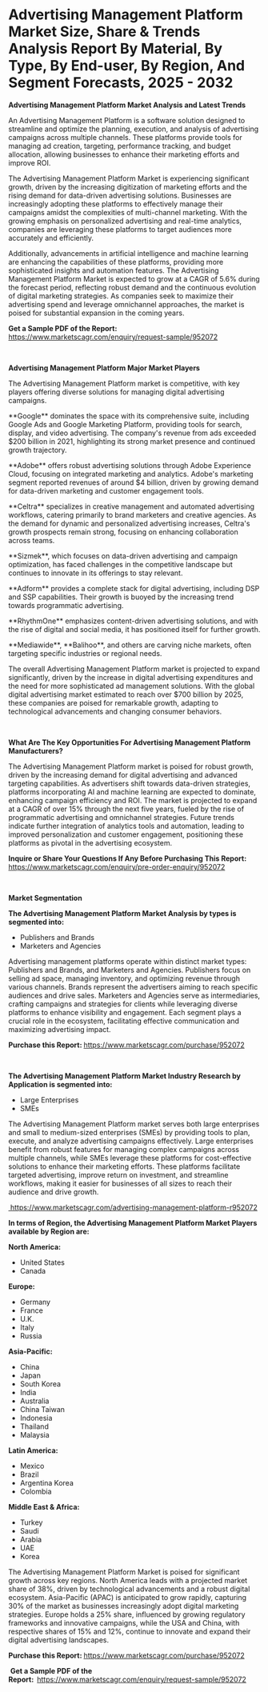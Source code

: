 <p><h1>Advertising Management Platform Market Size, Share & Trends Analysis Report By Material, By Type, By End-user, By Region, And Segment Forecasts, 2025 - 2032</h1></p><p><strong>Advertising Management Platform Market Analysis and Latest Trends</strong></p>
<p><p>An Advertising Management Platform is a software solution designed to streamline and optimize the planning, execution, and analysis of advertising campaigns across multiple channels. These platforms provide tools for managing ad creation, targeting, performance tracking, and budget allocation, allowing businesses to enhance their marketing efforts and improve ROI. </p><p>The Advertising Management Platform Market is experiencing significant growth, driven by the increasing digitization of marketing efforts and the rising demand for data-driven advertising solutions. Businesses are increasingly adopting these platforms to effectively manage their campaigns amidst the complexities of multi-channel marketing. With the growing emphasis on personalized advertising and real-time analytics, companies are leveraging these platforms to target audiences more accurately and efficiently. </p><p>Additionally, advancements in artificial intelligence and machine learning are enhancing the capabilities of these platforms, providing more sophisticated insights and automation features. The Advertising Management Platform Market is expected to grow at a CAGR of 5.6% during the forecast period, reflecting robust demand and the continuous evolution of digital marketing strategies. As companies seek to maximize their advertising spend and leverage omnichannel approaches, the market is poised for substantial expansion in the coming years.</p></p>
<p><strong>Get a Sample PDF of the Report:&nbsp;</strong> <a href="https://www.marketscagr.com/enquiry/request-sample/952072?utm_campaign=2033&utm_medium=2&utm_source=Github&utm_content=ia&utm_term=17042025&utm_id=advertising-management-platform">https://www.marketscagr.com/enquiry/request-sample/952072</a></p>
<p>&nbsp;</p>
<p><strong>Advertising Management Platform Major Market Players</strong></p>
<p><p>The Advertising Management Platform market is competitive, with key players offering diverse solutions for managing digital advertising campaigns. </p><p>**Google** dominates the space with its comprehensive suite, including Google Ads and Google Marketing Platform, providing tools for search, display, and video advertising. The company's revenue from ads exceeded $200 billion in 2021, highlighting its strong market presence and continued growth trajectory.</p><p>**Adobe** offers robust advertising solutions through Adobe Experience Cloud, focusing on integrated marketing and analytics. Adobe's marketing segment reported revenues of around $4 billion, driven by growing demand for data-driven marketing and customer engagement tools.</p><p>**Celtra** specializes in creative management and automated advertising workflows, catering primarily to brand marketers and creative agencies. As the demand for dynamic and personalized advertising increases, Celtra's growth prospects remain strong, focusing on enhancing collaboration across teams.</p><p>**Sizmek**, which focuses on data-driven advertising and campaign optimization, has faced challenges in the competitive landscape but continues to innovate in its offerings to stay relevant.</p><p>**Adform** provides a complete stack for digital advertising, including DSP and SSP capabilities. Their growth is buoyed by the increasing trend towards programmatic advertising.</p><p>**RhythmOne** emphasizes content-driven advertising solutions, and with the rise of digital and social media, it has positioned itself for further growth.</p><p>**Mediawide**, **Balihoo**, and others are carving niche markets, often targeting specific industries or regional needs. </p><p>The overall Advertising Management Platform market is projected to expand significantly, driven by the increase in digital advertising expenditures and the need for more sophisticated ad management solutions. With the global digital advertising market estimated to reach over $700 billion by 2025, these companies are poised for remarkable growth, adapting to technological advancements and changing consumer behaviors.</p></p>
<p>&nbsp;</p>
<p><strong>What Are The Key Opportunities For Advertising Management Platform Manufacturers?</strong></p>
<p><p>The Advertising Management Platform market is poised for robust growth, driven by the increasing demand for digital advertising and advanced targeting capabilities. As advertisers shift towards data-driven strategies, platforms incorporating AI and machine learning are expected to dominate, enhancing campaign efficiency and ROI. The market is projected to expand at a CAGR of over 15% through the next five years, fueled by the rise of programmatic advertising and omnichannel strategies. Future trends indicate further integration of analytics tools and automation, leading to improved personalization and customer engagement, positioning these platforms as pivotal in the advertising ecosystem.</p></p>
<p><strong>Inquire or Share Your Questions If Any Before Purchasing This Report:</strong> <a href="https://www.marketscagr.com/enquiry/pre-order-enquiry/952072?utm_campaign=2033&utm_medium=2&utm_source=Github&utm_content=ia&utm_term=17042025&utm_id=advertising-management-platform">https://www.marketscagr.com/enquiry/pre-order-enquiry/952072</a></p>
<p>&nbsp;</p>
<p><strong>Market Segmentation</strong></p>
<p><strong>The Advertising Management Platform Market Analysis by types is segmented into:</strong></p>
<p><ul><li>Publishers and Brands</li><li>Marketers and Agencies</li></ul></p>
<p><p>Advertising management platforms operate within distinct market types: Publishers and Brands, and Marketers and Agencies. Publishers focus on selling ad space, managing inventory, and optimizing revenue through various channels. Brands represent the advertisers aiming to reach specific audiences and drive sales. Marketers and Agencies serve as intermediaries, crafting campaigns and strategies for clients while leveraging diverse platforms to enhance visibility and engagement. Each segment plays a crucial role in the ecosystem, facilitating effective communication and maximizing advertising impact.</p></p>
<p><strong>Purchase this Report:&nbsp;</strong><a href="https://www.marketscagr.com/purchase/952072?utm_campaign=2033&utm_medium=2&utm_source=Github&utm_content=ia&utm_term=17042025&utm_id=advertising-management-platform">https://www.marketscagr.com/purchase/952072</a></p>
<p>&nbsp;</p>
<p><strong>The Advertising Management Platform Market Industry Research by Application is segmented into:</strong></p>
<p><ul><li>Large Enterprises</li><li>SMEs</li></ul></p>
<p><p>The Advertising Management Platform market serves both large enterprises and small to medium-sized enterprises (SMEs) by providing tools to plan, execute, and analyze advertising campaigns effectively. Large enterprises benefit from robust features for managing complex campaigns across multiple channels, while SMEs leverage these platforms for cost-effective solutions to enhance their marketing efforts. These platforms facilitate targeted advertising, improve return on investment, and streamline workflows, making it easier for businesses of all sizes to reach their audience and drive growth.</p></p>
<p><a href="https://www.marketscagr.com/advertising-management-platform-r952072?utm_campaign=2033&utm_medium=2&utm_source=Github&utm_content=ia&utm_term=17042025&utm_id=advertising-management-platform">&nbsp;https://www.marketscagr.com/advertising-management-platform-r952072</a></p>
<p><strong>In terms of Region, the Advertising Management Platform Market Players available by Region are:</strong></p>
<p>
    <p> <strong> North America: </strong>
        <ul>
            <li>United States</li>
            <li>Canada</li>
        </ul>
        </p> 
    <p> <strong> Europe: </strong>
        <ul>
            <li>Germany</li>
            <li>France</li>
            <li>U.K.</li>
            <li>Italy</li>
            <li>Russia</li>
        </ul>
        </p> 
    <p> <strong> Asia-Pacific: </strong>
        <ul>
            <li>China</li>
            <li>Japan</li>
            <li>South Korea</li>
            <li>India</li>
            <li>Australia</li>
            <li>China Taiwan</li>
            <li>Indonesia</li>
            <li>Thailand</li>
            <li>Malaysia</li>
        </ul>
        </p> 
    <p> <strong> Latin America: </strong>
        <ul>
            <li>Mexico</li>
            <li>Brazil</li>
            <li>Argentina Korea</li>
            <li>Colombia</li>
        </ul>
        </p> 
    <p> <strong> Middle East & Africa: </strong>
        <ul>
            <li>Turkey</li>
            <li>Saudi</li>
            <li>Arabia</li>
            <li>UAE</li>
            <li>Korea</li>
        </ul>
    </p>
    </p>
<p><p>The Advertising Management Platform Market is poised for significant growth across key regions. North America leads with a projected market share of 38%, driven by technological advancements and a robust digital ecosystem. Asia-Pacific (APAC) is anticipated to grow rapidly, capturing 30% of the market as businesses increasingly adopt digital marketing strategies. Europe holds a 25% share, influenced by growing regulatory frameworks and innovative campaigns, while the USA and China, with respective shares of 15% and 12%, continue to innovate and expand their digital advertising landscapes.</p></p>
<p><strong>Purchase this Report: </strong><a href="https://www.marketscagr.com/purchase/952072?utm_campaign=2033&utm_medium=2&utm_source=Github&utm_content=ia&utm_term=17042025&utm_id=advertising-management-platform">https://www.marketscagr.com/purchase/952072</a></p>
<p>&nbsp;<strong>Get a Sample PDF of the Report:&nbsp;&nbsp;</strong><a href="https://www.marketscagr.com/enquiry/request-sample/952072?utm_campaign=2033&utm_medium=2&utm_source=Github&utm_content=ia&utm_term=17042025&utm_id=advertising-management-platform">https://www.marketscagr.com/enquiry/request-sample/952072</a></p>
<p><strong></strong></p>
<p><p></p><p></p><p></p></p>